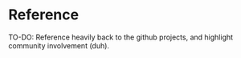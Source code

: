 Reference
=========

TO-DO: Reference heavily back to the github projects, and highlight community involvement (duh).
